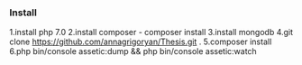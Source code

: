 
### Install
1.install php 7.0
2.install composer - composer install
3.install mongodb
4.git clone https://github.com/annagrigoryan/Thesis.git .
5.composer install
6.php bin/console assetic:dump && php bin/console assetic:watch

